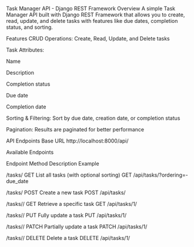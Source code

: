 Task Manager API - Django REST Framework
Overview
A simple Task Manager API built with Django REST Framework that allows you to create, read, update, and delete tasks with features like due dates, completion status, and sorting.

Features
CRUD Operations: Create, Read, Update, and Delete tasks

Task Attributes:

Name

Description

Completion status

Due date

Completion date

Sorting & Filtering: Sort by due date, creation date, or completion status

Pagination: Results are paginated for better performance

API Endpoints
Base URL
http://localhost:8000/api/

Available Endpoints

Endpoint	Method	Description	Example

/tasks/	GET	List all tasks (with optional sorting)	GET /api/tasks/?ordering=-due_date

/tasks/	POST	Create a new task	POST /api/tasks/

/tasks/<id>/	GET	Retrieve a specific task	GET /api/tasks/1/

/tasks/<id>/	PUT	Fully update a task	PUT /api/tasks/1/

/tasks/<id>/	PATCH	Partially update a task	PATCH /api/tasks/1/

/tasks/<id>/	DELETE	Delete a task	DELETE /api/tasks/1/
